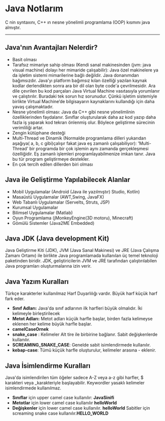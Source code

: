 # Java Notlarım
C nin syntaxını, C++ ın nesne yönelimli programlama (OOP) kısmını java almıştır. 
***

## Java'nın Avantajları Nelerdir?
* Basit olması
* Tarafsız mimariye sahip olması (Kendi sanal makinesinden (jvm: java visual machine) dolayı her mimaride çalışabilir):
Java özel makinelere ya da işletim sistemi mimarilerine bağlı değildir. Java donanımdan bağımsızdır. Java'yı platform bağımsız kılan özelliği yazılan kaynak kodlar derlendikten sonra ara bir dil olan byte code'a çevrilmesidir. Ara dile çevrilen bu kod parçaları Java Virtual Machine vasıtasıyla yorumlanır ve çalıştırılır. Buradaki tek sorun hız sorunudur. Çünkü işletim sistemiyle birlikte Virtual Machine’de bilgisayarın kaynaklarını kullandığı için daha yavaş çalışmaktadır.
* Nesne yönelimli olması:
  Java da C++ gibi nesne yönelimlinin özelliklerinden faydalanır. Sınıflar oluşturularak daha az kod yazıp daha fazla iş yaparak kod tekrarı önlenmiş olur. Böylece geliştirme sürecinin verimliliği artar.
* Zengin kütüphane desteği
* Multi-Thread ve Dinamik (Normalde programlama dilleri yukarıdan aşağıya( a, b, c gibi)çalışır fakat java eş zamanlı çalışabiliyor):
  'Multi-Thread' bir programda bir çok işlemin aynı zamanda gerçekleşmesi özelliğidir. Eş zamanlı işlemleri programlayabilmenize imkan tanır. Java bu tür program geliştirmeye destekler.
* En çok tercih edilen dillerden biri olması

## Java ile Geliştirme Yapılabilecek Alanlar

- Mobil Uygulamalar (Android (Java ile yazılmıştır) Studio, Kotlin)
- Masaüstü Uygulamalar (AWT,Swing, JavaFX)
- Web Tabanlı Uygulamalar (Servelts, Struts, JSP)
- Kurumsal Uygulamalar
- Bilimsel Uygulamalar (Matlab)
- Oyun Programlama (jMonkeyEngine(3D motoru), Minecraft)
- Gömülü Sistemler (Java2ME Embedded)


## Java JDK (Java development Kit)
Java Geliştirme Kiti (JDK), JVM (Java Sanal Makinesi) ve JRE (Java Çalışma Zamanı Ortamı) ile birlikte Java programlamada kullanılan üç temel teknoloji
paketinden biridir. JDK, geliştiricilerin JVM ve JRE tarafından çalıştırılabilen Java programları oluşturmalarına izin verir.

## Java Yazım Kuralları
Türkçe karakterler kullanılmaz
Harf Duyarlılığı vardır. Büyük harf küçük harf fark eder.
- **Sınıf Adları:** Java'da sınıf adlarının ilk harfleri büyük olmalıdır. İki kelimeyle birleştirilecek
- **Metot Adları:** Metot adları küçük harfle başlar, birden fazla kelimeyse eklenen her kelime büyük harfle başlar. 
- **camelCaseOrnek**
- **snake_case** : Kelimeler Alt tire ile birbirine bağlanır. Sabit değişkenlerde kullanılır.
- **SCREAMING_SNAKE_CASE**: Genelde sabit isimlendirmede kullanılır.
- **kebap-case**: Tümü küçük harfle oluşturulur, kelimeler arasına - eklenir.

## Java İsimlendirme Kuralları
Java'da isimlendirilen tüm öğeler sadece A-Z veya a-z gibi harfler, $ karakteri veya _karakteriyle başlayabilir.
Keywordler yasaklı kelimeler isimlendirmede kullanılmaz.
- **Sınıflar** için upper camel case kullanılır: **JavaSinifi**
- **Metotlar** için lower camel case kullanılır **helloWorld**
- **Değişkenler** için lower camel case kullanılır. **helloWorld**
Sabitler için screaming snake case kullanılır.**HELLO_WORLD**




